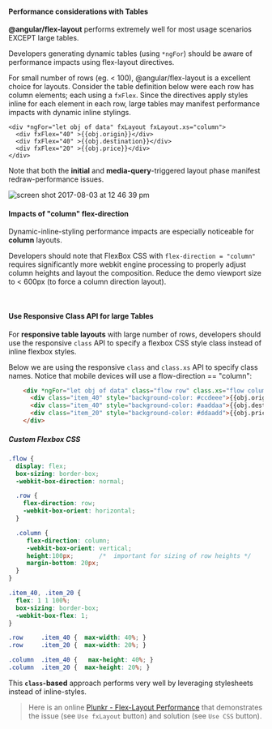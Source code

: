 #### Performance considerations with Tables

**@angular/flex-layout** performs extremely well for most usage scenarios EXCEPT large tables.


Developers generating dynamic tables (using `*ngFor`) should be aware of performance impacts using flex-layout directives. 

For small number of rows (eg. < 100), @angular/flex-layout is a excellent choice for layouts. Consider the table definition below were each row has column elements; each using a `fxFlex`. Since the directives apply styles inline for each element in each row, large tables may manifest performance impacts with dynamic inline stylings.

```
<div *ngFor="let obj of data" fxLayout fxLayout.xs="column">
  <div fxFlex="40" >{{obj.origin}}</div>
  <div fxFlex="40" >{{obj.destination}}</div>
  <div fxFlex="20" >{{obj.price}}</div>
</div>  
```

Note that both the **initial** and **media-query**-triggered layout phase manifest redraw-performance issues.

![screen shot 2017-08-03 at 12 46 39 pm](https://user-images.githubusercontent.com/210413/28935328-d1667e58-7849-11e7-8e2d-5983b4071a1d.png)

#### Impacts of "column" flex-direction

Dynamic-inline-styling performance impacts are especially noticeable for **column** layouts. 

Developers should note that FlexBox CSS with `flex-direction = "column"` requires significantly more webkit engine processing to properly adjust column heights and layout the composition.  Reduce the demo viewport size to < 600px (to force a column direction layout).  

<br/>

#### Use Responsive Class API for large Tables

For **responsive table layouts** with large number of rows, developers should use the responsive `class` API to specify a flexbox CSS style class instead of inline flexbox styles. 

Below we are using the responsive `class` and `class.xs` API to specify class names. Notice that mobile devices will use a flow-direction == "column":

```html
    <div *ngFor="let obj of data" class="flow row" class.xs="flow column">
      <div class="item_40" style="background-color: #ccdeee">{{obj.origin}}</div>
      <div class="item_40" style="background-color: #aaddaa">{{obj.destination}}</div>
      <div class="item_20" style="background-color: #ddaadd">{{obj.price}}</div>
    </div>  
```

##### Custom Flexbox CSS  

```css  
.flow { 
  display: flex;  
  box-sizing: border-box;   
  -webkit-box-direction: normal;   

  .row { 
    flex-direction: row;      
    -webkit-box-orient: horizontal;   
  }

  .column { 
     flex-direction: column;   
     -webkit-box-orient: vertical;  
     height:100px;       /*  important for sizing of row heights */
     margin-bottom: 20px;   
  }
}

.item_40, .item_20 {  
  flex: 1 1 100%;   
  box-sizing: border-box;   
  -webkit-box-flex: 1; 
}

.row     .item_40 {  max-width: 40%; }
.row     .item_20 {  max-width: 20%; }

.column  .item_40 {   max-height: 40%; }
.column  .item_20 {  max-height: 20%; }
```

This **`class`-based** approach performs very well by leveraging stylesheets instead of inline-styles.  

> Here is an online [Plunkr - Flex-Layout Performance](https://plnkr.co/edit/s0Hkx4S9Xc830Kzoj48V?p=preview) that demonstrates the issue (see `Use fxLayout` button) and solution (see `Use CSS` button).